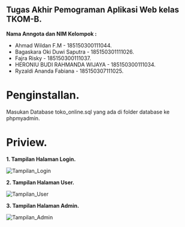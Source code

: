 ## Tugas Akhir Pemograman Aplikasi Web kelas TKOM-B.

**Nama Anngota dan NIM Kelompok :**
* Ahmad Wildan F.M							- 185150300111044.
* Bagaskara Oki Duwi Saputra		- 185150301111026.
* Fajra Risky										- 185150300111037.
* HERONIU BUDI RAHMANDA WIJAYA	- 185150300111034.
* Ryzaldi Ananda Fabiana				- 185150307111025.


# Penginstallan.

Masukan Database toko_online.sql yang ada di folder database ke phpmyadmin. 


# Priview. 

**1. Tampilan Halaman Login.**

![Tampilan_Login](https://user-images.githubusercontent.com/82685905/120268966-1323d180-c2d1-11eb-8fea-083150e72ede.PNG)

**2. Tampilan Halaman User.**

![Tampilan_User](https://user-images.githubusercontent.com/82685905/120269876-d0fb8f80-c2d2-11eb-93f6-c85b701885c3.PNG)

**3. Tampilan Halaman Admin.**

![Tampilan_Admin](https://user-images.githubusercontent.com/82685905/120269985-030cf180-c2d3-11eb-8fd2-29b412dd5eb9.PNG)

